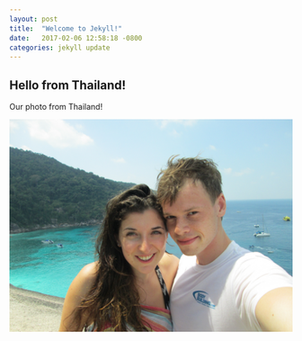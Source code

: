 ```yaml
---
layout: post
title:  "Welcome to Jekyll!"
date:   2017-02-06 12:58:18 -0800
categories: jekyll update
---
```


## Hello from Thailand!

Our photo from Thailand!

!["Thailand"](/assets/posts/2017-02-06-welcome-to-jekyll/thailand.JPG)